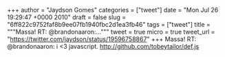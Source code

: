 
+++
author = "Jaydson Gomes"
categories = ["tweet"]
date = "Mon Jul 26 19:29:47 +0000 2010"
draft = false
slug = "6ff822c9752faf8b9ee07fb1940fbc2d1ea3fb46"
tags = ["tweet"]
title = """Massa! RT: @brandonaaron:..."""
tweet = true
micro = true
tweet_url = "https://twitter.com/jaydson/status/19596758867"
+++
Massa! RT: @brandonaaron: i &lt;3 javascript. http://github.com/tobeytailor/def.js
